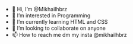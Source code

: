 - 👋 Hi, I’m @Mikhailhbrz
- 👀 I’m interested in Programming
- 🌱 I’m currently learning HTML and CSS
- 💞️ I’m looking to collaborate on anyone
- 📫 How to reach me dm my insta @mikhailhbrz

<!---
Mikhailhbrz/Mikhailhbrz is a ✨ special ✨ repository because its `README.md` (this file) appears on your GitHub profile.
You can click the Preview link to take a look at your changes.
--->
